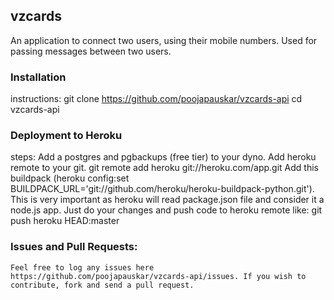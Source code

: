 ## vzcards 
An application to connect two users, using their mobile numbers. Used for passing messages between two users.

### Installation
instructions:
    git clone https://github.com/poojapauskar/vzcards-api
    cd vzcards-api

### Deployment to Heroku
steps:
    Add a postgres and pgbackups (free tier) to your dyno.
    Add heroku remote to your git. git remote add heroku git://heroku.com/app.git
    Add this buildpack (heroku config:set BUILDPACK_URL='git://github.com/heroku/heroku-buildpack-python.git'). This is very important as heroku will read package.json file and consider it a node.js app.
    Just do your changes and push code to heroku remote like: git push heroku HEAD:master

### Issues and Pull Requests:
    Feel free to log any issues here https://github.com/poojapauskar/vzcards-api/issues. If you wish to contribute, fork and send a pull request.

